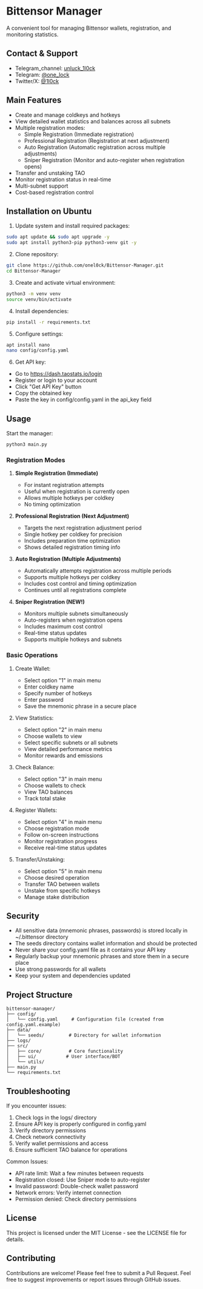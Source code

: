 # Bittensor Manager

A convenient tool for managing Bittensor wallets, registration, and monitoring statistics.

## Contact & Support

- Telegram_channel: [unluck_1l0ck](https://t.me/unluck_1l0ck)
- Telegram: [@one_lock](https://t.me/@one_lock)
- Twitter/X: [@1l0ck](https://x.com/1l0ck)

## Main Features

- Create and manage coldkeys and hotkeys
- View detailed wallet statistics and balances across all subnets
- Multiple registration modes:
  - Simple Registration (Immediate registration)
  - Professional Registration (Registration at next adjustment)
  - Auto Registration (Automatic registration across multiple adjustments)
  - Sniper Registration (Monitor and auto-register when registration opens)
- Transfer and unstaking TAO
- Monitor registration status in real-time
- Multi-subnet support
- Cost-based registration control

## Installation on Ubuntu

1. Update system and install required packages:
```bash
sudo apt update && sudo apt upgrade -y
sudo apt install python3-pip python3-venv git -y
```

2. Clone repository:
```bash
git clone https://github.com/onel0ck/Bittensor-Manager.git
cd Bittensor-Manager
```

3. Create and activate virtual environment:
```bash
python3 -m venv venv
source venv/bin/activate
```

4. Install dependencies:
```bash
pip install -r requirements.txt
```

5. Configure settings:
```bash
apt install nano
nano config/config.yaml
```

6. Get API key:
- Go to https://dash.taostats.io/login
- Register or login to your account
- Click "Get API Key" button
- Copy the obtained key
- Paste the key in config/config.yaml in the api_key field

## Usage

Start the manager:
```bash
python3 main.py
```

### Registration Modes

1. **Simple Registration (Immediate)**
   - For instant registration attempts
   - Useful when registration is currently open
   - Allows multiple hotkeys per coldkey
   - No timing optimization

2. **Professional Registration (Next Adjustment)**
   - Targets the next registration adjustment period
   - Single hotkey per coldkey for precision
   - Includes preparation time optimization
   - Shows detailed registration timing info

3. **Auto Registration (Multiple Adjustments)**
   - Automatically attempts registration across multiple periods
   - Supports multiple hotkeys per coldkey
   - Includes cost control and timing optimization
   - Continues until all registrations complete

4. **Sniper Registration (NEW!)**
   - Monitors multiple subnets simultaneously
   - Auto-registers when registration opens
   - Includes maximum cost control
   - Real-time status updates
   - Supports multiple hotkeys and subnets

### Basic Operations

1. Create Wallet:
   - Select option "1" in main menu
   - Enter coldkey name
   - Specify number of hotkeys
   - Enter password
   - Save the mnemonic phrase in a secure place

2. View Statistics:
   - Select option "2" in main menu
   - Choose wallets to view
   - Select specific subnets or all subnets
   - View detailed performance metrics
   - Monitor rewards and emissions

3. Check Balance:
   - Select option "3" in main menu
   - Choose wallets to check
   - View TAO balances
   - Track total stake

4. Register Wallets:
   - Select option "4" in main menu
   - Choose registration mode
   - Follow on-screen instructions
   - Monitor registration progress
   - Receive real-time status updates

5. Transfer/Unstaking:
   - Select option "5" in main menu
   - Choose desired operation
   - Transfer TAO between wallets
   - Unstake from specific hotkeys
   - Manage stake distribution

## Security

- All sensitive data (mnemonic phrases, passwords) is stored locally in ~/.bittensor directory
- The seeds directory contains wallet information and should be protected
- Never share your config.yaml file as it contains your API key
- Regularly backup your mnemonic phrases and store them in a secure place
- Use strong passwords for all wallets
- Keep your system and dependencies updated

## Project Structure
```
bittensor-manager/
├── config/
│   └── config.yaml     # Configuration file (created from config.yaml.example)
├── data/
│   └── seeds/         # Directory for wallet information
├── logs/
├── src/
│   ├── core/          # Core functionality
│   ├── ui/           # User interface/BOT
│   └── utils/
├── main.py
└── requirements.txt
```

## Troubleshooting

If you encounter issues:
1. Check logs in the logs/ directory
2. Ensure API key is properly configured in config.yaml
3. Verify directory permissions
4. Check network connectivity
5. Verify wallet permissions and access
6. Ensure sufficient TAO balance for operations

Common Issues:
- API rate limit: Wait a few minutes between requests
- Registration closed: Use Sniper mode to auto-register
- Invalid password: Double-check wallet password
- Network errors: Verify internet connection
- Permission denied: Check directory permissions

## License

This project is licensed under the MIT License - see the LICENSE file for details.

## Contributing

Contributions are welcome! Please feel free to submit a Pull Request.
Feel free to suggest improvements or report issues through GitHub issues.
